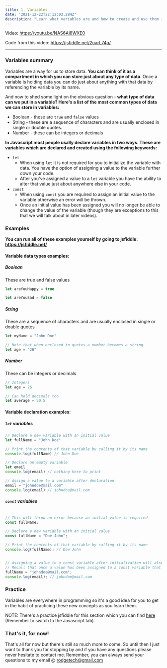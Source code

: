 ```yaml
---
title: 1. Variables
date: "2021-12-22T22:12:03.284Z"
description: "Learn what variables are and how to create and use them in Javascript."
---
```


Video: https://youtu.be/NAS6Ai8WXE0

Code from this video: https://jsfiddle.net/2oarL74q/

---

### Variables summary

Variables are a way for us to store data. **You can think of it as a compartment in which you can store just about any type of data**. Once a variable is holding data you can do just about anything with that data by referencing the variable by its name.

And now to shed some light on the obvious question - **what type of data can we put in a variable? Here's a list of the most common types of data we can store in variables:**

- Boolean - these are `true` and `false` values
- String - these are a sequence of characters and are usually enclosed in single or double quotes.
- Number - these can be integers or decimals

**In Javascript most people usally declare variables in two ways. These are variables which are declared and created using the following keywords:**

- `let`
  - When using `let` it is not required for you to initialize the variable with data. You have the option of assigning a value to the variable further down your code.
  - After you've assigned a value to a `let` variable you have the ability to alter that value just about anywhere else in your code.
- `const`
  - When using `const` you are required to assign an initial value to the variable otherwise an error will be thrown.
  - Once an initial value has been assigned you will no longer be able to change the value of the variable (though they are exceptions to this that we will talk about in later videos).

### Examples

**You can run all of these examples yourself by going to jsfiddle: https://jsfiddle.net/**

#### Variable data types examples:

##### Boolean

These are true and false values

```javascript
let areYouHappy = true

let areYouSad = false
```

##### String

These are a sequence of characters and are usually enclosed in single or double quotes

```javascript
let myName = "John Doe"

// Note that when enclosed in quotes a number becomes a string
let age = "26"
```

##### Number

These can be integers or decimals

```javascript
// Integers
let age = 26

// Can hold decimals too
let average = 50.5
```

#### Variable declaration examples:

##### `let` variables

```javascript
// Declare a new variable with an initial value
let fullName = "John Doe"

// Print the contents of that variable by calling it by its name
console.log(fullName) // John Doe

// Declare an empty variable
let email
console.log(email) // nothing here to print

// Assign a value to a variable after declaration
email = "johndoe@mail.com"
console.log(email) // johndoe@mail.com
```

##### `const` variables

```javascript

// This will throw an error because an initial value is required
const fullName;

// Declare a new variable with an initial value
const fullName = "Doe John";

// Print the contents of that variable by calling it by its name
console.log(fullName); // Doe John


// Assigning a value to a const variable after initialization will also throw an error.
// Recall that once a value has been assigned to a const variable that variable can no longer be changed.
fullName = "johndoe@mail.com";
console.log(email); // johndoe@mail.com
```

### Practice

Variables are everywhere in programming so it's a good idea for you to get in the habit of practicing these new concepts as you learn them.

NOTE: There's a practice jsfiddle for this section which you can find [here](https://jsfiddle.net/s3mzbrcw/) (Remember to switch to the Javascript tab).

### That's it, for now!

That's all for now but there's still so much more to come. So until then I just want to thank you for stopping by and if you have any questions please never hesitate to contact me. Remember, you can always send your questions to my email @ rodgetech@gmail.com
